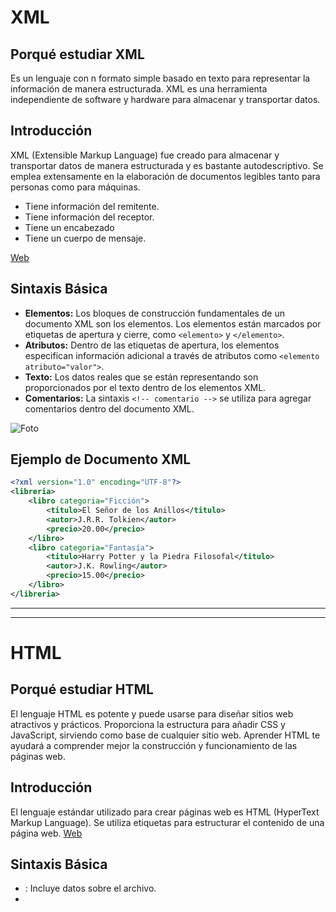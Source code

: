 # XML 

## Porqué estudiar XML
Es un lenguaje con n formato simple basado en texto para representar la información de manera estructurada.
XML es una herramienta independiente de software y hardware para almacenar y transportar datos.

## Introducción

XML (Extensible Markup Language) fue creado para almacenar y transportar datos de manera estructurada y es bastante autodescriptivo. Se emplea extensamente en la elaboración de documentos legibles tanto para personas como para máquinas.
- Tiene información del remitente.
- Tiene información del receptor.
- Tiene un encabezado
- Tiene un cuerpo de mensaje.

[Web](https://www.w3schools.com/xml/xml_whatis.asp)

## Sintaxis Básica

- **Elementos:** Los bloques de construcción fundamentales de un documento XML son los elementos. Los elementos están marcados por etiquetas de apertura y cierre, como `<elemento>` y `</elemento>`.
- **Atributos:** Dentro de las etiquetas de apertura, los elementos especifican información adicional a través de atributos como `<elemento atributo="valor">`.
- **Texto:** Los datos reales que se están representando son proporcionados por el texto dentro de los elementos XML.
- **Comentarios:** La sintaxis `<!-- comentario -->` se utiliza para agregar comentarios dentro del documento XML.

![Foto](https://patriciaemiguel.com/assets/2021-01-08-xml.png)

## Ejemplo de Documento XML

```xml
<?xml version="1.0" encoding="UTF-8"?>
<libreria>
    <libro categoria="Ficción">
        <titulo>El Señor de los Anillos</titulo>
        <autor>J.R.R. Tolkien</autor>
        <precio>20.00</precio>
    </libro>
    <libro categoria="Fantasía">
        <titulo>Harry Potter y la Piedra Filosofal</titulo>
        <autor>J.K. Rowling</autor>
        <precio>15.00</precio>
    </libro>
</libreria>
```

***
***
# HTML

## Porqué estudiar HTML
El lenguaje HTML es potente y puede usarse para diseñar sitios web atractivos y prácticos. Proporciona la estructura para añadir CSS y JavaScript, sirviendo como base de cualquier sitio web. Aprender HTML te ayudará a comprender mejor la construcción y funcionamiento de las páginas web.


## Introducción 
El lenguaje estándar utilizado para crear páginas web es HTML (HyperText Markup Language). Se utiliza etiquetas para estructurar el contenido de una página web. 
[Web]([https://www.w3schools.com/xml/xml_whatis.asp](https://www.w3schools.com/html/default.asp))

## Sintaxis Básica
- <head>: Incluye datos sobre el archivo.
- <title>: Explique el nombre de la página.
- <body>: Incluye lo que se puede ver en la página.
- <h1>, <h2>, <p>, etc.: Etiquetas utilizadas para títulos, párrafos y otros elementos de contenido.

## Ejemplo
```html
<!DOCTYPE html>
<html>
  <head>
    <title>Título de la Página</title>
  </head>
  <body>
    <h1>Encabezado Principal</h1>
    <p>Este es un párrafo.</p>
  </body>
</html>
```

***
***


# Python
![Foto](https://www.tuexperto.com/wp-content/uploads/2023/03/claves-de-python.jpg)

## Porquè estudiar Python
Python es un lenguaje de programación de los más importantes en la actualidad, ya que esta en pleno crecimiento con el boom de las IA's, muchas empresas confia en este lenguaje para el desarrollo del back end. También trabaja con multiples aplicaciones y campos que crecen continuamente. Es un lenguaje fácil de aprender y sin necesidad de complilar.

## Introducción

Python es un lenguaje de programación de alto nivel, interpretado y de propósito general. Es conocido por su sintaxis clara y legible, así como por su amplia gama de bibliotecas y frameworks que lo hacen adecuado para una variedad de aplicaciones, desde desarrollo web hasta análisis de datos y aprendizaje automático.

Se trata de un lenguaje de programación multiparadigma, ya que soporta parcialmente la orientación a objetos, programación imperativa y, en menor medida, programación funcional. Es un lenguaje interpretado, dinámico y multiplataforma.

[w3Shool Python](https://www.w3schools.com/python/python_intro.asp)

## Sintaxis básica

- **Variables y Tipos de Datos:** 
```python
# Variables
variable = valor
# Tipos de datos
int = 42
float = 3.14
String = "Hola, mundo!"
bool = True
```
- **Operadores:** 
```python
# Operadores aritméticos
suma = 2 + 3
resta = 5 - 2
multiplicacion = 3 * 4
division = 10 / 2
modulo = 10 % 3
potencia = 2 ** 3

# Operadores de comparación
igual = (2 == 2)
distinto = (3 != 2)
mayor_que = (5 > 3)
menor_que = (4 < 6)
mayor_o_igual = (4 >= 3)
menor_o_igual = (3 <= 5)

# Operadores lógicos
and_logico = True and False
or_logico = True or False
not_logico = not True
```
- **Estructura de control:** 
```python
# Condicionales
if condicion:
    # código si la condición es verdadera
elif otra_condicion:
    # código si la otra condición es verdadera
else:
    # código si ninguna condición es verdadera

# Bucles
# Bucle while
while condicion:
    # código a ejecutar mientras la condición sea verdadera

# Bucle for
for elemento in iterable:
    # código a ejecutar para cada elemento en el iterable

# Interrupciones y saltos
continue  # Salta a la siguiente iteración del bucle

# Manejo de excepciones
try:
    # código que puede generar una excepción
except TipoDeExcepcion:
    # código a ejecutar si ocurre la excepción
finally:
    # código opcional que se ejecuta siempre, haya excepción o no

```

- **Listas y diccionarios:** 
```python
# Listas
lista = [1, 2, 3, 4, 5]

# Tuplas
tupla = (1, 2, 3, 4, 5)

# Conjuntos (sets)
conjunto = {1, 2, 3, 4, 5}

# Diccionarios
diccionario = {'clave1': valor1, 'clave2': valor2}

```
- **Manupulación cadena:** 
```python
# Concatenación de cadenas
cadena_concatenada = "Hola" + " " + "mundo"

# Interpolación de cadenas
nombre = "Juan"
mensaje = f"Hola, {nombre}!"

# Métodos de cadenas
longitud = len(cadena)
mayusculas = cadena.upper()
minusculas = cadena.lower()

```

## Ejemplo de Código Python

```python
try: 
    if not args.path:
        fichero = "UF3NF1A3-categories.csv"
    else:
        fichero=args.path
    ruta = os.path.dirname(__file__)
    rutaFichero = os.path.join(ruta, fichero)
    split = os.path.splitext(fichero)
    extension = split[1]
    formato = "%Y-%m-%d %H:%M:%S.%f"
    categorias = list()
    
    print(f"Vamos a trabajar con el fichero {fichero}")
    
    try:
        archivo = open(rutaFichero,"r")
        if extension == ".csv":
            print("Cargando CSV...")
            for cat in archivo:
                category = cat.split(",")
                categoria={
                    "id": int(category[0]),
                    "url": category[1],
                    "category": category[2],
                    "date": datetime.datetime.strptime(category[3], formato),
                }
                categorias.append(categoria)
        else:
            raise NameError("Error:formato incorrecto ")
    except NameError as error:
            print(error)
    except:
        raise NameError("Error en cargar datos.")
    finally:
        archivo.close()
except FileNotFoundError as error:
    print(error)
except Exception as error:
    print(f"Error general en abrir el fichero.{error}")
```

***
***
# XML DOM 

## Introducción 

La interfaz de programación para documentos XML y HTML es el DOM (Document Object Model). Explica la lógica de organización de documentos y cómo se accede y manipula dinámicamente su contenido. En XML, el DOM estructura los elementos del documento en forma de árbol de nodos, con cada nodo representando un elemento, atributo o texto en el documento. Se puede hacer con Python, java y otros.

![foto](https://image.slidesharecdn.com/understandingxmldom-120525121552-phpapp02/95/understanding-xml-dom-6-728.jpg?cb=1337948557)

### Pagina de referencia 

[Implementación mínima del DOM](https://docs.python.org/es/3/library/xml.dom.minidom.html)

[Api-Dom](https://docs.python.org/3/library/xml.dom.html)

## Utilizando XML DOM

1. Podemos utilizar el módulo `xml.dom.minidom` en Python para trabajar con XML DOM. Proporciona una implementación mínima de documentos DOM para trabajar con XML en Python este módulo.

```python
import xml.dom.minidom
```
2. Para comenzar a trabajar con un documento XML utilizando DOM, primero necesitamos crear un objeto DOM.Cargar un documento XML: Cargar un objeto DOM con un documento XML utilizando la función `parse()`.

```python
dom = xml.dom.minidom.parse("documento.xml")
```

3. Acceder a los nodos: Acceder a los nodos y atributos del documento utilizando métodos como `getElementsByTagName()` y `getAttribute()`.

```python
# Obtener todos los elementos con la etiqueta "elemento"
elementos = dom.getElementsByTagName("elemento")

# Obtener el primer hijo del elemento raíz
primer_hijo = dom.firstChild
```

4. Modificar el documento: Añadir o cambiar elementos en el documento utilizando los métodos`createElement()` y `appendChild()`.

```python
# Agregar un nuevo elemento al documento
nuevo_elemento = dom.createElement("nuevo_elemento")
dom.firstChild.appendChild(nuevo_elemento)

# Modificar el valor de un atributo
elemento.setAttribute("atributo", "nuevo_valor")

# Eliminar un nodo del documento
elemento_padre.removeChild(elemento_hijo)
```

***
***

# XPath

## Introducción
Es un lenguaje utilizado para navegar y seleccionar elementos en un documento XML. Es comúnmente utilizado en web scraping y procesamiento de documentos XML.
[XPath]([https://docs.python.org/3/library/xml.dom.html](https://www.w3schools.com/xml/xpath_intro.asp))

## Sintaxis básica
- /: Selecciona el nodo raíz.
- //: Selecciona nodos en cualquier lugar del documento.
- [@atributo]: Selecciona elementos con un atributo específico.
- text(): Selecciona el texto de un elemento.

***
***

# XSLT

## Introdución
XSLT (Extensible Stylesheet Language Transformations) es un lenguaje utilizado para transformar documentos XML en otros formatos, como HTML o XML. Utiliza plantillas y reglas de coincidencia para definir las transformaciones. 

## Ejemplo
```XSLT
<xsl:stylesheet version="1.0" xmlns:xsl="http://www.w3.org/1999/XSL/Transform">
  <xsl:template match="/">
    <html>
      <body>
        <h1>Salida HTML</h1>
      </body>
    </html>
  </xsl:template>
</xsl:stylesheet>
```





